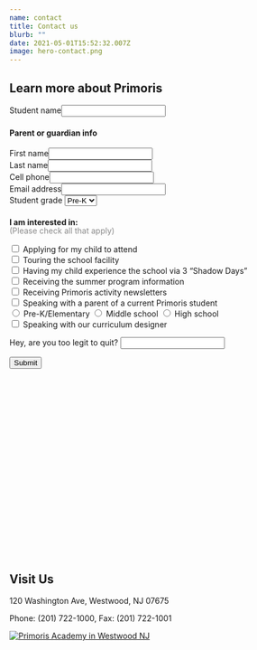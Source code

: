 ```yaml
---
name: contact
title: Contact us
blurb: ""
date: 2021-05-01T15:52:32.007Z
image: hero-contact.png
---
```


<div class="stars-background">
  <main class="content row" style="margin-bottom:40px; max-width: 600px">
    <h2>Learn more about Primoris</h2>
    <form id="learn-more" class="form-style" name="Learn more" method="POST" netlify-honeypot="legit" data-netlify="true">
      <input type="hidden" name="form-name" value="Learn more" />
      <div class="field text name required">
        <label>Student name<input name="student-name" required="" type="text" value="" /></label>
      </div>
      <div class="field">
        <h4>Parent or guardian info</h4>
        <div class="required">
          <label>First name<input name="parent-first-name" required="" type="text" value="" /></label>
        </div>
        <div class="required">
          <label>Last name<input name="parent-last-name" required="" type="text" value="" /></label>
        </div>
        <label>Cell phone<input name="phone" type="tel" value="" /></label>
        <div class="required">
          <label>Email address<input name="email" required="" type="email" value="" /></label>
        </div>
      </div>
      <div class="field required">
        <label class="select-arrow">Student grade 
          <select name="grade">
            <option value="pre-k">Pre-K</option>
            <option value="k">K</option>
            <option value="1">1</option>
            <option value="2">2</option>
            <option value="3">3</option>
            <option value="4">4</option>
            <option value="5">5</option>
            <option value="6">6</option>
            <option value="7">7</option>
            <option value="8">8</option>
            <option value="9">9</option>
            <option value="10">10</option>
            <option value="11">11</option>
            <option value="12">12</option>
          </select>
        </label>
      </div>
      <div class="field">
        <h4>I am interested in:</h4>
        <p style="margin-top:-20px; opacity:0.5">(Please check all that apply)</p>
        <div>
          <label>
            <input type="checkbox" id="apply" name="interest[]" value="apply">
            Applying for my child to attend
          </label>
        </div>
        <div>
          <label>
            <input type="checkbox" id="tour" name="interest[]" value="tour">
            Touring the school facility
          </label>
        </div>
        <div>
          <label>
            <input type="checkbox" id="shadow-days" name="interest[]" value="shadow-days">
            Having my child experience the school via 3 “Shadow Days”
          </label>
        </div>
        <div>
          <label>
            <input type="checkbox" id="summer-program" name="interest[]" value="summer-program">
            Receiving the summer program information
          </label>
        </div>
        <div>
          <label>
            <input type="checkbox" id="newsletters" name="interest[]" value="newsletters">
            Receiving Primoris activity newsletters
          </label>
        </div>
        <div>
          <label>
            <input type="checkbox" id="speak-with-parent" name="interest[]" value="speak-with-parent">
            Speaking with a parent of a current Primoris student
          </label>
        </div>
        <div data-show-when-checked="speak-with-parent" class="display-none">
          <label>
            <input type="radio" id="speak-with-parent-elementary" name="interest[]" value="speak-with-parent-elementary">
            Pre-K/Elementary
          </label>
          <label>
            <input type="radio" id="speak-with-parent-middle" name="interest[]" value="speak-with-parent-middle">
            Middle school
          </label>
          <label>
            <input type="radio" id="speak-with-parent-high" name="interest[]" value="speak-with-parent-high">
            High school
          </label>
        </div>
        <div>
          <label>
            <input type="checkbox" id="speak-with-curriculum-designer" name="interest[]" value="speak-with-curriculum-designer">
            Speaking with our curriculum designer
          </label>
        </div>
      </div>
      <p class="display-none">
        <label>Hey, are you too legit to quit? <input name="legit" /></label>
      </p>
      <input id="learn-more-submit" class="button primary" type="submit" value="Submit">
    </form>
  </main>
</div>
<div style="height:250px; background-image: url(/img/class-grid-single.jpg);"></div>
<main class="content row" style="margin-top:40px; margin-bottom:40px">
  <div class="column medium-6">
    <h2>Visit Us</h2>
    <p class="contact-icon marker">120 Washington Ave, Westwood, NJ 07675</p>
    <p class="contact-icon phone">Phone: (201) 722-1000, Fax: (201) 722-1001</p>
  </div>
  <div class="column medium-6">
    <div id="map" style="width:100%;">
      <a href="https://www.google.com/maps/place/Primoris+Academy/@40.9926179,-74.0387749,17z/data=!3m1!4b1!4m5!3m4!1s0x89c2e57b91b82aa1:0xad394ae9fedb0ca8!8m2!3d40.9926179!4d-74.0365862?hl=en-US" target="_blank" title="Open in google maps">
        <img src="/img/map.jpg" alt="Primoris Academy in Westwood NJ">
      </a>
    </div>
  </div>
</main>
